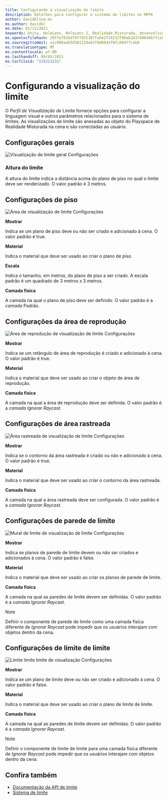 ```yaml
---
title: Configurando a visualização do limite
description: Detalhes para configurar o sistema de limites no MRTK
author: davidkline-ms
ms.author: davidkl
ms.date: 01/12/2021
keywords: Unity, HoloLens, HoloLens 2, Realidade Misturada, desenvolvimento, MRTK, Sistema de Limites,
ms.openlocfilehash: 29ffe7826d797fd32387fab42f24232f98ab283740848b7fce928718f95f0fc9
ms.sourcegitcommit: a1c086aa83d381129e62f9d8942f0fc889ffcab0
ms.translationtype: MT
ms.contentlocale: pt-BR
ms.lasthandoff: 08/05/2021
ms.locfileid: "115211531"
---
```

# <a name="configuring-boundary-visualization"></a>Configurando a visualização do limite

O *Perfil de Visualização de* Limite fornece opções para configurar a linguagem visual e outros parâmetros relacionados para o sistema de limites. As visualizações de limite são anexadas ao objeto do Playspace de Realidade Misturada na cena e são conectadas ao usuário.

## <a name="general-settings"></a>Configurações gerais

![Visualização de limite geral Configurações](../images/boundary/BoundaryVisualizationGeneralSettings.png)

### <a name="boundary-height"></a>Altura do limite

A altura do limite indica a distância acima do plano de piso no qual o limite deve ser renderizado. O valor padrão é 3 metros.

## <a name="floor-settings"></a>Configurações de piso

![Área de visualização de limite Configurações](../images/boundary/BoundaryVisualizationFloorSettings.png)

**Mostrar**

Indica se um plano de piso deve ou não ser criado e adicionado à cena. O valor padrão é true.

**Material**

Indica o material que deve ser usado ao criar o plano de piso.

**Escala**

Indica o tamanho, em metros, do plano de piso a ser criado. A escala padrão é um quadrado de 3 metros x 3 metros.

**Camada física**

A camada na qual o plano de piso deve ser definido. O valor padrão é a *camada* Padrão.

## <a name="play-area-settings"></a>Configurações da área de reprodução

![Área de reprodução de visualização de limite Configurações](../images/boundary/BoundaryVisualizationPlayAreaSettings.png)

**Mostrar**

Indica se um retângulo de área de reprodução é criado e adicionado à cena. O valor padrão é true.

**Material**

Indica o material que deve ser usado ao criar o objeto de área de reprodução.

**Camada física**

A camada na qual a área de reprodução deve ser definida. O valor padrão é a *camada Ignorar Raycast.*

## <a name="tracked-area-settings"></a>Configurações de área rastreada

![Área rastreada de visualização de limite Configurações](../images/boundary/BoundaryVisualizationTrackedAreaSettings.png)

**Mostrar**

Indica se o contorno da área rastreada é criado ou não e adicionado à cena. O valor padrão é true.

**Material**

Indica o material que deve ser usado ao criar o contorno da área rastreada.

**Camada física**

A camada na qual a área rastreada deve ser configurada. O valor padrão é a *camada Ignorar Raycast.*

## <a name="boundary-wall-settings"></a>Configurações de parede de limite

![Mural de limite de visualização de limite Configurações](../images/boundary/BoundaryVisualizationWallSettings.png)

**Mostrar**

Indica se planos de parede de limite devem ou não ser criados e adicionados à cena. O valor padrão é false.

**Material**

Indica o material que deve ser usado ao criar os planos de parede de limite.

**Camada física**

A camada na qual as paredes de limite devem ser definidas. O valor padrão é a *camada Ignorar Raycast.*

> [!NOTE]
> Definir o componente de parede de limite como uma camada física diferente de *Ignorar Raycast* pode impedir que os usuários interajam com objetos dentro da cena.

## <a name="boundary-ceiling-settings"></a>Configurações de limite de limite

![Limite limite limite de visualização Configurações](../images/boundary/BoundaryVisualizationCeilingSettings.png)

**Mostrar**

Indica se um plano de limite deve ou não ser criado e adicionado à cena. O valor padrão é false.

**Material**

Indica o material que deve ser usado ao criar o plano de limite de limite.

**Camada física**

A camada na qual as paredes de limite devem ser definidas. O valor padrão é a *camada Ignorar Raycast.*

> [!NOTE]
> Definir o componente de limite de limite para uma camada física diferente de *Ignorar Raycast* pode impedir que os usuários interajam com objetos dentro da cena.

## <a name="see-also"></a>Confira também

- [Documentação da API de limite](xref:Microsoft.MixedReality.Toolkit.Boundary)
- [Sistema de limite](boundary-system-getting-started.md)
